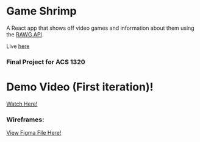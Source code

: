 # Game Shrimp
A React app that shows off video games and information about them using the [RAWG API](https://rawg.io/apidocs).

Live [here](https://idev74.github.io/game-shrimp)

### Final Project for ACS 1320

# Demo Video (First iteration)!
[Watch Here!](https://youtu.be/tYFYTAoKpUE)

### Wireframes: 
[View Figma File Here!](https://www.figma.com/file/Gz3KieVVLhTzW6Jwui7AcL/Game-Shrimp-Wireframes?node-id=0%3A1&t=Jd7VlTwTfLl4Y5fo-1)

